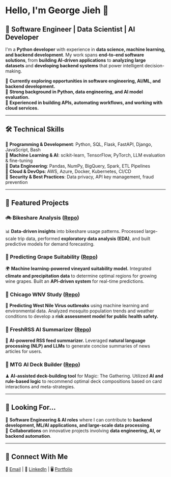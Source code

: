 # **Hello, I'm George Jieh 👋**  

## **🚀 Software Engineer | Data Scientist | AI Developer**  

I'm a **Python developer** with experience in **data science, machine learning, and backend development**. My work spans **end-to-end software solutions**, from **building AI-driven applications** to **analyzing large datasets** and **developing backend systems** that power intelligent decision-making.  

🔹 **Currently exploring opportunities in software engineering, AI/ML, and backend development.**  
🔹 **Strong background in Python, data engineering, and AI model evaluation.**  
🔹 **Experienced in building APIs, automating workflows, and working with cloud services.**  

---

## **🛠 Technical Skills**  
🔹 **Programming & Development**: Python, SQL, Flask, FastAPI, Django, JavaScript, Bash  
🔹 **Machine Learning & AI**: scikit-learn, TensorFlow, PyTorch, LLM evaluation & fine-tuning  
🔹 **Data Engineering**: Pandas, NumPy, BigQuery, Spark, ETL Pipelines  
🔹 **Cloud & DevOps**: AWS, Azure, Docker, Kubernetes, CI/CD  
🔹 **Security & Best Practices**: Data privacy, API key management, fraud prevention  

---

## **📌 Featured Projects**  

### **🚲 Bikeshare Analysis** ([Repo](https://github.com/georgejieh/bikeshare-analysis))  
📊 **Data-driven insights** into bikeshare usage patterns. Processed large-scale trip data, performed **exploratory data analysis (EDA)**, and built predictive models for demand forecasting.  

### **🍇 Predicting Grape Suitability** ([Repo](https://github.com/georgejieh/predicting_grape_suitability_based_on_climate_and_precipitation))  
🌍 **Machine learning-powered vineyard suitability model.** Integrated **climate and precipitation data** to determine optimal regions for growing wine grapes. Built an **API-driven system** for real-time predictions.  

### **🦟 Chicago WNV Study** ([Repo](https://github.com/georgejieh/chicago_WNV_study))  
🦠 **Predicting West Nile Virus outbreaks** using machine learning and environmental data. Analyzed mosquito population trends and weather conditions to develop a **risk assessment model for public health safety.**  

### **📰 FreshRSS AI Summarizer** ([Repo](https://github.com/georgejieh/freshrss-ai-summarizer))  
🤖 **AI-powered RSS feed summarizer.** Leveraged **natural language processing (NLP) and LLMs** to generate concise summaries of news articles for users.  

### **🎴 MTG AI Deck Builder** ([Repo](https://github.com/georgejieh/mtg_ai_deck_builder))  
♟ **AI-assisted deck-building tool** for Magic: The Gathering. Utilized **AI and rule-based logic** to recommend optimal deck compositions based on card interactions and meta-strategies.  

---

## **👀 Looking For...**  
🔹 **Software Engineering & AI roles** where I can contribute to **backend development, ML/AI applications, and large-scale data processing**.  
🔹 **Collaborations** on innovative projects involving **data engineering, AI, or backend automation**.  

---

## **🤝 Connect With Me**  
📩 [Email](mailto:george.jieh@gmail.com) | 💼 [LinkedIn](https://www.linkedin.com/in/george-jieh/) | 🖥️ [Portfolio](https://georgejieh.github.io/georgejieh-portfolio/)  

